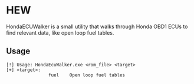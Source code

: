# HEW
HondaECUWalker is a small utility that walks through Honda OBD1 ECUs to find relevant data, like open loop fuel tables.

## Usage
```
[!] Usage: HondaEcuWalker.exe <rom_file> <target>
[+] <target>:
                fuel    Open loop fuel tables
```
